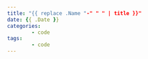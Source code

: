 ```yaml
---
title: "{{ replace .Name "-" " " | title }}"
date: {{ .Date }}
categories: 
        - code
tags: 
        - code
---
```

